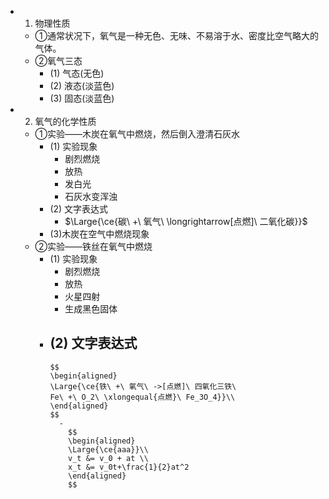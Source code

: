 -
  1. 物理性质
	- ①通常状况下，氧气是一种无色、无味、不易溶于水、密度比空气略大的气体。
	- ②氧气三态
		- (1) 气态(无色)
		- (2) 液态(淡蓝色)
		- (3) 固态(淡蓝色)
-
  2. 氧气的化学性质
	- ①实验——木炭在氧气中燃烧，然后倒入澄清石灰水
		- (1) 实验现象
			- 剧烈燃烧
			- 放热
			- 发白光
			- 石灰水变浑浊
		- (2) 文字表达式
			- $\Large{\ce{碳\ +\ 氧气\ \longrightarrow[点燃]\ 二氧化碳}}$
		- (3)木炭在空气中燃烧现象
	- ②实验——铁丝在氧气中燃烧
		- (1) 实验现象
			- 剧烈燃烧
			- 放热
			- 火星四射
			- 生成黑色固体
		- (2) 文字表达式
			-
			  $$
			  \begin{aligned}
			  \Large{\ce{铁\ +\ 氧气\ ->[点燃]\ 四氧化三铁\ 
			  Fe\ +\ O_2\ \xlongequal{点燃}\ Fe_3O_4}}\\
			  \end{aligned}
			  $$
				-
				  $$
				  \begin{aligned}
				  \Large{\ce{aaa}}\\
				  v_t &= v_0 + at \\
				  x_t &= v_0t+\frac{1}{2}at^2
				  \end{aligned}
				  $$